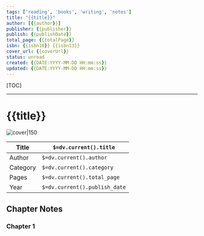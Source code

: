 ```yaml
---
tags: ['reading', 'books', 'writing', 'notes']
title: "{{title}}"
author: [{{author}}]
publisher: {{publisher}}
publish: {{publishDate}}
total_page: {{totalPage}}
isbn: {{isbn10}} {{isbn13}}
cover_url: {{coverUrl}}
status: unread
created: {{DATE:YYYY-MM-DD HH:mm:ss}}
updated: {{DATE:YYYY-MM-DD HH:mm:ss}}
---
```

[TOC]

---

# {{title}}

![cover|150]({{coverUrl}})

| Title    | **`$=dv.current().title`**    | 
| -------- | ----------------------------- |
| Author   | `$=dv.current().author`       |
| Category | `$=dv.current().category`     |
| Pages    | `$=dv.current().total_page`   |
| Year     | `$=dv.current().publish_date` |

## Chapter Notes

### Chapter 1

